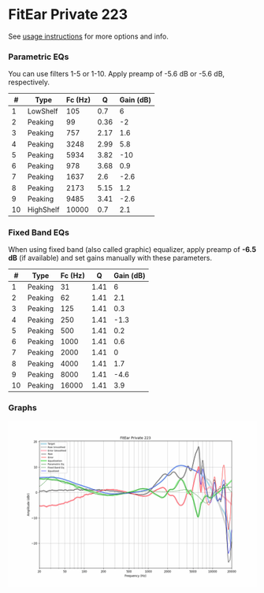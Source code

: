 # FitEar Private 223
See [usage instructions](https://github.com/jaakkopasanen/AutoEq#usage) for more options and info.

### Parametric EQs
You can use filters 1-5 or 1-10. Apply preamp of -5.6 dB or -5.6 dB, respectively.

|   # | Type      |   Fc (Hz) |    Q |   Gain (dB) |
|-----|-----------|-----------|------|-------------|
|   1 | LowShelf  |       105 | 0.7  |         6   |
|   2 | Peaking   |        99 | 0.36 |        -2   |
|   3 | Peaking   |       757 | 2.17 |         1.6 |
|   4 | Peaking   |      3248 | 2.99 |         5.8 |
|   5 | Peaking   |      5934 | 3.82 |       -10   |
|   6 | Peaking   |       978 | 3.68 |         0.9 |
|   7 | Peaking   |      1637 | 2.6  |        -2.6 |
|   8 | Peaking   |      2173 | 5.15 |         1.2 |
|   9 | Peaking   |      9485 | 3.41 |        -2.6 |
|  10 | HighShelf |     10000 | 0.7  |         2.1 |

### Fixed Band EQs
When using fixed band (also called graphic) equalizer, apply preamp of **-6.5 dB** (if available) and set gains manually with these parameters.

|   # | Type    |   Fc (Hz) |    Q |   Gain (dB) |
|-----|---------|-----------|------|-------------|
|   1 | Peaking |        31 | 1.41 |         6   |
|   2 | Peaking |        62 | 1.41 |         2.1 |
|   3 | Peaking |       125 | 1.41 |         0.3 |
|   4 | Peaking |       250 | 1.41 |        -1.3 |
|   5 | Peaking |       500 | 1.41 |         0.2 |
|   6 | Peaking |      1000 | 1.41 |         0.6 |
|   7 | Peaking |      2000 | 1.41 |         0   |
|   8 | Peaking |      4000 | 1.41 |         1.7 |
|   9 | Peaking |      8000 | 1.41 |        -4.6 |
|  10 | Peaking |     16000 | 1.41 |         3.9 |

### Graphs
![](./FitEar%20Private%20223.png)
